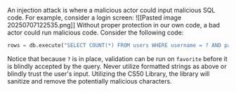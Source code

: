 An injection attack is where a malicious actor could input malicious SQL code.
For example, consider a login screen:
![[Pasted image 20250707122535.png]]
Without proper protection in our own code, a bad actor could run malicious code.
Consider the following code:
```python
rows = db.execute("SELECT COUNT(*) FROM users WHERE username = ? AND password = ?", username, password)
```
Notice that because `?` is in place, validation can be run on `favorite` before it is blindly accepted by the query.
Never utilize formatted strings as above or blindly trust the user's input.
Utilizing the CS50 Library, the library will sanitize and remove the potentially malicious characters.